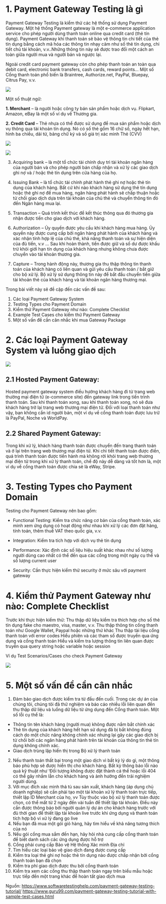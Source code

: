 # 1. Payment Gateway Testing là gì

Payment Gateway Testing là kiểm thử các hệ thống sử dụng Payment Gateway. Một hệ thống Payment gateway là một e-commerce application service cho phép người dùng thanh toán online qua credit card (thẻ tín dụng). Payment Gateway khi thanh toán sẽ bảo vệ thông tin chi tiết của thẻ tín dụng bằng cách mã hóa các thông tin nhạy cảm như số thẻ tín dụng, chi tiết chủ tài khoản, v.v..Những thông tin này sẽ được trao đổi một cách an toàn giữa người mua và người bán và ngược lại.

Ngoài credit card payment gateway còn cho phép thanh toán an toàn qua debit card, electronic bank transfers, cash cards, reward points...
Một số Cổng thanh toán phổ biến là Braintree, Authorize.net, PayPal, Bluepay, Citrus Pay, v.v.

![](https://images.viblo.asia/505826a5-f9e1-41e3-831a-1ff5c6a1c072.gif)

Một số thuật ngữ:

**1. Merchant** – là người hoặc công ty bán sản phẩm hoặc dịch vụ. Flipkart, Amazon, eBay là một số ví dụ về Thương gia.

**2. Credit Card** – Thẻ nhựa có thể được sử dụng để mua sản phẩm hoặc dịch vụ thông qua tài khoản tín dụng. Nó có số thẻ gồm 16 chữ số, ngày hết hạn, hình ba chiều, dải từ, bảng chữ ký và số giá trị xác minh Thẻ (CVV)

![](https://images.viblo.asia/e1d1f027-4a8f-42d8-8bdb-3be92b918204.jpg)

![](https://images.viblo.asia/fe71c1a7-ffc1-45a2-b4ed-0be3101e052a.jpg)

3. Acquiring bank – là một tổ chức tài chính duy trì tài khoản ngân hàng của người bán và cho phép người bán chấp nhận và xử lý các giao dịch ghi nợ và / hoặc thẻ tín dụng trên cửa hàng của họ.

4. Issuing Bank – là tổ chức tài chính phát hành thẻ ghi nợ hoặc thẻ tín dụng của khách hàng. Bất cứ khi nào khách hàng sử dụng thẻ tín dụng hoặc thẻ ghi nợ để mua hàng, ngân hàng phát hành sẽ chấp thuận hoặc từ chối giao dịch dựa trên tài khoản của chủ thẻ và chuyển thông tin đó đến Ngân hàng mua lại.

5) Transaction – Quá trình kết thúc để kết thúc thông qua đó thương gia nhận được tiền cho giao dịch với khách hàng.

6) Authorization – Ủy quyền được yêu cầu khi khách hàng mua hàng. Ủy quyền này được cung cấp bởi ngân hàng phát hành của khách hàng và xác nhận tính hợp lệ của chủ thẻ, khả năng thanh toán và sự hiện diện của đủ tiền, v.v ... Sau khi hoàn thành, tiền được giữ và số dư được khấu trừ khỏi giới hạn tín dụng của khách hàng nhưng không chưa được chuyển vào tài khoản thương gia.

7) Capture – Trong hành động này, thương gia thu thập thông tin thanh toán của khách hàng có liên quan và gửi yêu cầu thanh toán / bắt giữ cho bộ xử lý. Bộ xử lý sử dụng thông tin này để bắt đầu chuyển tiền giữa tài khoản thẻ của khách hàng và tài khoản ngân hàng thương mại.

Trong bài viết này sẽ đề cập đến các vấn đề sau:

1. Các loại Payment Gateway System
2. Testing Types cho Payment Domain
3. Kiểm thử Payment Gateway như nào: Complete Checklist
4. Example Test Cases cho kiểm thử Payment Gateway
5. Một số vấn đề cần cân nhắc khi mua Gateway Package

# 2. Các loại Payment Gateway System và luồng giao dịch

![](https://images.viblo.asia/ae5c1cbd-a705-46e2-a271-3f61694d5d73.png)

## 2.1 Hosted Payment Gateway:

Hosted payment gateway system điều hướng khách hàng đi từ trang web thường mại điện tử (e-commerce site) đến gateway link trong tiến trình thanh toán. Sau khi thanh toán xong, sau khi thanh toán xong, nó sẽ đưa khách hàng trở lại trang web thương mại điện tử. Đối với loại thanh toán như vậy, bạn không cần id người bán, một ví dụ về cổng thanh toán được lưu trữ là PayPal, Noche và WorldPay.

## 2.2 Shared Payment Gateway:

Trong khi xử lý, khách hàng thanh toán được chuyển đến trang thanh toán và ở lại trên trang web thương mại điện tử. Khi chi tiết thanh toán được điền, quá trình thanh toán được tiến hành mà không rời khỏi trang web thương mại điện tử trong khi xử lý thanh toán, chế độ này dễ dàng và tốt hơn là, một ví dụ về cổng thanh toán được chia sẻ là eWay, Stripe.

# 3. Testing Types cho Payment Domain

Testing cho Payment Gateway nên bao gồm:

* Functional Testing: Kiểm tra chức năng cơ bản của cổng thanh toán, xác minh xem ứng dụng có hoạt động như nhau khi xử lý các đơn đặt hàng, tính toán, thêm thuế VAT theo quốc gia, v.v.

* Integration: Kiểm tra tích hợp với dịch vụ thẻ tín dụng
 
* Performance: Xác định các số liệu hiệu suất khác nhau như số lượng người dùng cao nhất có thể đến qua các cổng trong một ngày cụ thể và số lượng current user

* Security: Cần thực hiện kiểm thử security ở mức sâu với payment gateway

# 4. Kiểm thử Payment Gateway như nào: Complete Checklist

Trước khi thực hiện kiểm thử:
Thu thập dữ liệu kiểm tra thích hợp cho số thẻ tín dụng fake cho maestro, visa, master, v.v.
Thu thập thông tin cổng thanh toán như Google Wallet, Paypal hoặc những thứ khác
Thu thập tài liệu cổng thanh toán với error codes
Hiểu phiên và các tham số được truyền qua ứng dụng và cổng thanh toán
Hiểu và kiểm tra lượng thông tin liên quan được truyền qua query string hoặc  variable hoặc session

Ví dụ Test Scenarios/Cases cho check Payment Gateway

![](https://images.viblo.asia/201e1dfa-cdac-4c68-9015-3ab2f2ffa778.png)

# 5. Một số vấn đề cần cân nhắc
1. Đảm bảo giao dịch được kiểm tra từ đầu đến cuối. Trong các dự án của chúng tôi, chúng tôi đã thử nghiệm và báo cáo nhiều lỗi liên quan đến thu thập dữ liệu và luồng dữ liệu từ ứng dụng đến Cổng thanh toán. Một số lỗi cụ thể là:
- Thông tin tên khách hàng (người mua) không được nắm bắt chính xác
- Thẻ tín dụng của khách hàng hết hạn sử dụng đã bị bắt không đúng cách do một chức năng không chính xác nhưng lại gây các giao dịch bị từ chối bởi các ngân hàng phát hành trên tài khoản của thông tin thẻ tín dụng không chính xác.
- Giao dịch trùng lặp hiển thị trong Bộ xử lý thanh toán
2. Nếu thanh toán thất bại trong một giao dịch vì bất kỳ lý do gì, một thông báo phù hợp sẽ được hiển thị cho khách hàng. Bất kỳ thông báo lỗi nào quá kỹ thuật như ‘Đối tượng không được đặt thành cá thể hoặc lỗi 404 có thể gây nhầm lẫn cho khách hàng và ảnh hưởng đến trải nghiệm người dùng.
3. Với mục đích xác minh thả tù sau sản xuất, khách hàng (áp dụng chủ doanh nghiệp) sẽ cần phải tạo một tài khoản xử lý thanh toán trực tiếp, thiết lập ID Merchant của họ, vv Tùy thuộc vào bộ xử lý thanh toán được chọn, có thể mất từ ​​2 ngày đến vài tuần để thiết lập tài khoản. Điều này cần được thông báo bởi người quản lý dự án cho khách hàng trước với đủ thời gian để thiết lập tài khoản live trước khi ứng dụng và thanh toán tích hợp bộ vi xử lý đang go live
4. Nếu bạn đã mua một gói giỏ hàng, hãy tìm hiểu về khả năng tương thích của nó
5. Nếu gói cổng mua sắm đến hạn, hãy hỏi nhà cung cấp cổng thanh toán để biết danh sách các ứng dụng được hỗ trợ
6. Cổng phải cung cấp Bảo vệ Hệ thống Xác minh Địa chỉ
7. Tìm hiểu các loại bảo vệ giao dịch đang được cung cấp
8. Kiểm tra loại thẻ ghi nợ hoặc thẻ tín dụng nào được chấp nhận bởi cổng thanh toán bạn đã chọn
9. Kiểm tra phí giao dịch được thu bởi cổng thanh toán
10. Kiểm tra xem các cổng thu thập thanh toán ngay trên biểu mẫu hoặc trực tiếp đến một trang khác để hoàn tất giao dịch mua

Nguồn:
https://www.softwaretestinghelp.com/payment-gateway-testing-tutorial/
https://www.guru99.com/payment-gateway-testing-tutorial-with-sample-test-cases.html